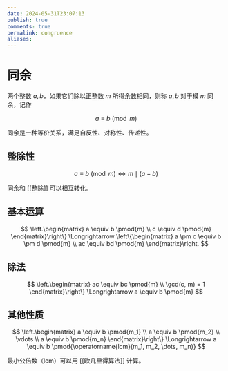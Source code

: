 ```yaml
---
date: 2024-05-31T23:07:13
publish: true
comments: true
permalink: congruence
aliases:
---
```


# 同余

两个整数 $a,b$，如果它们除以正整数 $m$ 所得余数相同，则称 $a,b$ 对于模 $m$ 同余，记作

$$
a \equiv b \pmod{m}
$$

同余是一种等价关系，满足自反性、对称性、传递性。

## 整除性

$$
a \equiv b \pmod{m} \Longleftrightarrow  m \mid (a-b)
$$

同余和 [[整除]] 可以相互转化。

## 基本运算

$$
\left.\begin{matrix}
a \equiv b \pmod{m} \\
c \equiv d \pmod{m}
\end{matrix}\right\} \Longrightarrow \left\{\begin{matrix}
a \pm c \equiv b \pm d \pmod{m} \\
ac \equiv bd \pmod{m}
\end{matrix}\right.
$$

## 除法

$$
\left.\begin{matrix}
ac \equiv bc \pmod{m} \\
\gcd(c, m) = 1
\end{matrix}\right\} \Longrightarrow a \equiv b \pmod{m}
$$

## 其他性质

$$
\left.\begin{matrix}
a \equiv b \pmod{m_1} \\
a \equiv b \pmod{m_2} \\
\vdots \\
a \equiv b \pmod{m_n}
\end{matrix}\right\} \Longrightarrow a \equiv b \pmod{\operatorname{lcm}(m_1, m_2, \dots, m_n)}
$$

最小公倍数（lcm）可以用 [[欧几里得算法]] 计算。
